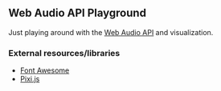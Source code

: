 ## Web Audio API Playground

Just playing around with the [Web Audio API](https://developer.mozilla.org/en-US/docs/Web/API/Web_Audio_API) and visualization.


### External resources/libraries

* [Font Awesome](https://github.com/FortAwesome/Font-Awesome)
* [Pixi.js](https://github.com/pixijs/pixi.js)

